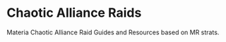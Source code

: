 # Chaotic Alliance Raids

Materia Chaotic Alliance Raid Guides and Resources based on MR strats.

<PageList limitedList="chaotic"/>